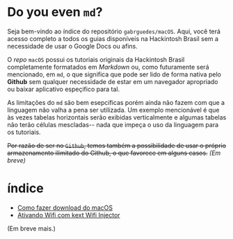 # Do you even `md`?

Seja bem-vindo ao índice do repositório `gabrguedes/macOS`. Aqui, você terá acesso completo a todos os guias disponíveis na Hackintosh Brasil sem a necessidade de usar o Google Docs ou afins.

O _repo_ `macOS` possui os tutoriais originais da Hackintosh Brasil completamente formatados em _Markdown_ ou, como futuramente será mencionado, em `md`, o que significa que pode ser lido de forma nativa pelo **Github** sem qualquer necessidade de estar em um navegador apropriado ou baixar aplicativo espeçifico para tal.

As limitações do `md` são bem esepcíficas porém ainda não fazem com que a linguagem não valha a pena ser utilizada. Um exemplo mencionável é que às vezes tabelas horizontais serão exibidas verticalmente e algumas tabelas não terão células mescladas-- nada que impeça o uso da linguagem para os tutoriais.

~~Por razão de ser no `Github`, temos também a possibilidade de usar o próprio armazenamento ilimitado do Github, o que favorece em alguns casos.~~ _(Em breve)_

# índice

- [Como fazer download do macOS](DownloadmacOS.md)
- [Ativando Wifi com kext Wifi Injector](ComoAtivarAtheros.md)

(Em breve mais.)

